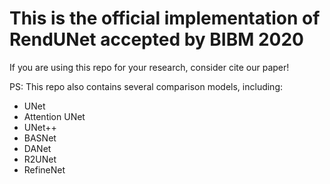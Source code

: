 # This is the official implementation of RendUNet accepted by BIBM 2020
If you are using this repo for your research, consider cite our paper!

PS: This repo also contains several comparison models, including:

- UNet
- Attention UNet
- UNet++
- BASNet
- DANet
- R2UNet
- RefineNet